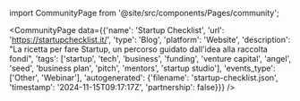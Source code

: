 
import CommunityPage from '@site/src/components/Pages/community';

<CommunityPage
    data={{'name': 'Startup Checklist', 'url': 'https://startupchecklist.it/', 'type': 'Blog', 'platform': 'Website', 'description': "La ricetta per fare Startup, un percorso guidato dall'idea alla raccolta fondi", 'tags': ['startup', 'tech', 'business', 'funding', 'venture capital', 'angel', 'seed', 'business plan', 'pitch', 'mentors', 'startup studio'], 'events_type': ['Other', 'Webinar'], 'autogenerated': {'filename': 'startup-checklist.json', 'timestamp': '2024-11-15T09:17:17Z', 'partnership': false}}}
/>
